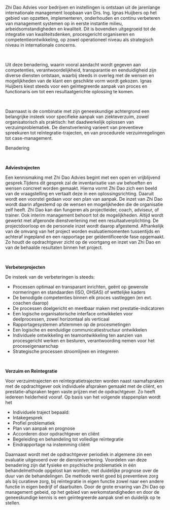 Zhi Dao Advies voor bedrijven en instellingen is ontstaan uit de jarenlange internationale management loopbaan van Drs. Ing. Ignas Huijbers op het gebied van opzetten, implementeren, onderhouden en continu verbeteren van management systemen op in eerste instantie milieu, arbeidsomstandigheden en kwaliteit. Dit is bovendien uitgegroeid tot de integratie van kwaliteitsdenken, procesgericht organiseren en competentieontwikkeling, op zowel operationeel niveau als strategisch niveau in internationale concerns.

&nbsp;

Uit deze benadering, waarin vooral aandacht wordt gegeven aan competenties, verantwoordelijkheid, transparantie en eenduidigheid zijn diverse diensten ontstaan, waarbij steeds in overleg met de wensen en mogelijkheden van de klant een geschikte vorm wordt gekozen. Ignas Huijbers kiest steeds voor een geïntegreerde aanpak van proces en functionaris om tot een resultaatgerichte oplossing te komen.

&nbsp;

Daarnaast is de combinatie met zijn geneeskundige achtergrond een belangrijke insteek voor specifieke aanpak van ziekteverzuim, zowel organisatorisch als praktisch: het daadwerkelijk oplossen van verzuimproblematiek. De dienstverlening varieert van preventieve spreekuren tot reïntegratie-trajecten, en van procedurele verzuimregelingen tot case-management.

Benadering

&nbsp;

**Adviestrajecten**

Een kennismaking met Zhi Dao Advies begint met een open en vrijblijvend gesprek.Tijdens dit gesprek zal de inventarisatie van uw behoeften en wensen concreet worden gemaakt. Hierna vormt Zhi Dao zich een beeld van de vraagstelling en vertaalt deze in een oplossingsrichting. Daaruit wordt een voorstel gedaan voor een plan van aanpak. De inzet van Zhi Dao wordt daarin afgestemd op de wensen en mogelijkheden die de organisatie zelf heeft. Zhi Dao kan dan fungeren als projectleider, coach, adviseur, of trainer. Ook interim management behoort tot de mogelijkheden. Altijd wordt gewerkt met afgeronde dienstverlening met een resultaatverplichting. De projectdoorloop en de personele inzet wordt daarop afgestemd.
Afhankelijk van de omvang van het project worden evaluatiemomenten tussentijds en achteraf ingepland en een rapportage per geïdentificeerde fase opgemaakt. Zo houdt de opdrachtgever zicht op de voortgang en inzet van Zhi Dao en van de behaalde resultaten binnen het project.

&nbsp;

**Verbeterprojecten**

De insteek van de verbeteringen is steeds:
 * Processen optimaal en transparant inrichten, geënt op gewenste normeringen en standaarden (ISO, OHSAS) of wettelijke kaders 
 * De benodigde competenties binnen elk proces vastleggen (en evt. coachen daarop) 
 * De processen doelgericht en meetbaar maken met prestatie-indicatoren 
 * Een logische organisatorische interface ontwikkelen voor deelprocessen, zowel horizontaal als verticaal 
 * Rapportagesystemen afstemmen op de procesmetingen 
 * Een logische en eenduidige communicatiestructuur ontwikkelen 
 * Individuele ontwikkeling en teamontwikkeling ten aanzien van procesgericht werken en besturen, verantwoording nemen voor het proceseigenaarschap 
 * Strategische processen stroomlijnen en integreren

&nbsp;

**Verzuim en Reïntegratie**

Voor verzuimtrajecten en reïntegratietrajecten worden naast raamafspraken met de opdrachtgever ook individuele afspraken gemaakt met de cliënt, en prestatie-afspraken tegen vaste prijzen met de opdrachtgever. Zo heeft iedereen helderheid vooraf. Op basis van het volgende stappenplan wordt het 
 * Individuele traject bepaald:
 * Intakegesprek 
 * Profiel problematiek 
 * Plan van aanpak en prognose 
 * Accorderen door opdrachtgever en cliënt 
 * Begeleiding en behandeling tot volledige reïntegratie 
 * Eindrapportage na instemming cliënt

Daarnaast wordt met de opdrachtgever periodiek in algemene zin een evaluatie uitgevoerd over de diensterverlening.
Voordelen van deze benadering zijn dat fysieke en psychische problematiek in één behandelmethode opgelost kan worden, met duidelijke prognose over de duur van de behandelingen. De methode werkt goed bij preventieve zorg als bij curatieve zorg, bij reïntegratie in eigen functie zowel naar een andere functie in eigen bedrijf of daarbuiten. 
Door de grote ervaring van Zhi Dao op management gebeid, op het gebied van werkomstandigheden en door de geneeskundige kennis is een geïntegreerde aanpak snel en duidelijk op te stellen.